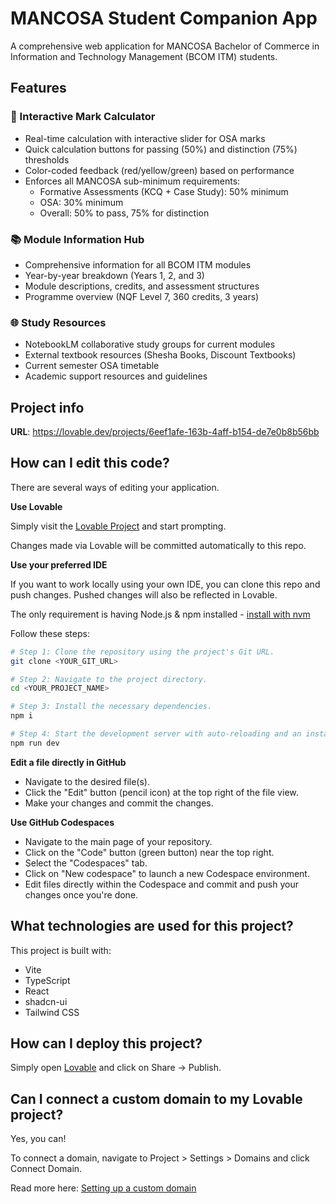 # MANCOSA Student Companion App

A comprehensive web application for MANCOSA Bachelor of Commerce in Information and Technology Management (BCOM ITM) students.

## Features

### 🧮 Interactive Mark Calculator
- Real-time calculation with interactive slider for OSA marks
- Quick calculation buttons for passing (50%) and distinction (75%) thresholds
- Color-coded feedback (red/yellow/green) based on performance
- Enforces all MANCOSA sub-minimum requirements:
  - Formative Assessments (KCQ + Case Study): 50% minimum
  - OSA: 30% minimum
  - Overall: 50% to pass, 75% for distinction

### 📚 Module Information Hub
- Comprehensive information for all BCOM ITM modules
- Year-by-year breakdown (Years 1, 2, and 3)
- Module descriptions, credits, and assessment structures
- Programme overview (NQF Level 7, 360 credits, 3 years)

### 🌐 Study Resources
- NotebookLM collaborative study groups for current modules
- External textbook resources (Shesha Books, Discount Textbooks)
- Current semester OSA timetable
- Academic support resources and guidelines

## Project info

**URL**: https://lovable.dev/projects/6eef1afe-163b-4aff-b154-de7e0b8b56bb

## How can I edit this code?

There are several ways of editing your application.

**Use Lovable**

Simply visit the [Lovable Project](https://lovable.dev/projects/6eef1afe-163b-4aff-b154-de7e0b8b56bb) and start prompting.

Changes made via Lovable will be committed automatically to this repo.

**Use your preferred IDE**

If you want to work locally using your own IDE, you can clone this repo and push changes. Pushed changes will also be reflected in Lovable.

The only requirement is having Node.js & npm installed - [install with nvm](https://github.com/nvm-sh/nvm#installing-and-updating)

Follow these steps:

```sh
# Step 1: Clone the repository using the project's Git URL.
git clone <YOUR_GIT_URL>

# Step 2: Navigate to the project directory.
cd <YOUR_PROJECT_NAME>

# Step 3: Install the necessary dependencies.
npm i

# Step 4: Start the development server with auto-reloading and an instant preview.
npm run dev
```

**Edit a file directly in GitHub**

- Navigate to the desired file(s).
- Click the "Edit" button (pencil icon) at the top right of the file view.
- Make your changes and commit the changes.

**Use GitHub Codespaces**

- Navigate to the main page of your repository.
- Click on the "Code" button (green button) near the top right.
- Select the "Codespaces" tab.
- Click on "New codespace" to launch a new Codespace environment.
- Edit files directly within the Codespace and commit and push your changes once you're done.

## What technologies are used for this project?

This project is built with:

- Vite
- TypeScript
- React
- shadcn-ui
- Tailwind CSS

## How can I deploy this project?

Simply open [Lovable](https://lovable.dev/projects/6eef1afe-163b-4aff-b154-de7e0b8b56bb) and click on Share -> Publish.

## Can I connect a custom domain to my Lovable project?

Yes, you can!

To connect a domain, navigate to Project > Settings > Domains and click Connect Domain.

Read more here: [Setting up a custom domain](https://docs.lovable.dev/tips-tricks/custom-domain#step-by-step-guide)
